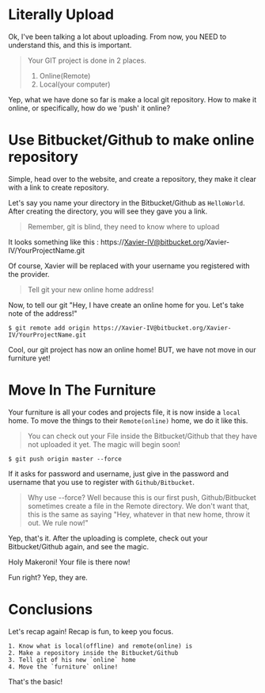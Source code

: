 # Literally Upload

Ok, I've been talking a lot about uploading. From now, you NEED to understand this, and this is important.

>Your GIT project is done in 2 places.
>
> 1. Online(Remote)
> 2. Local(your computer)

Yep, what we have done so far is make a local git repository. How to make it online, or specifically, how do we 'push' it online?

# Use Bitbucket/Github to make online repository

Simple, head over to the website, and create a repository, they make it clear with a link to create repository.

Let's say you name your directory in the Bitbucket/Github as `HelloWorld`. After creating the directory, you will see they gave you a link. 

>Remember, git is blind, they need to know where to upload

It looks something like this : https://Xavier-IV@bitbucket.org/Xavier-IV/YourProjectName.git

Of course, Xavier will be replaced with your username you registered with the provider.

>Tell git your new online home address!

Now, to tell our git "Hey, I have create an online home for you. Let's take note of the address!"

	$ git remote add origin https://Xavier-IV@bitbucket.org/Xavier-IV/YourProjectName.git


Cool, our git project has now an online home! BUT, we have not move in our furniture yet!

# Move In The Furniture

Your furniture is all your codes and projects file, it is now inside a `local` home. To move the things to their `Remote(online)` home, we do it like this.

>You can check out your File inside the Bitbucket/Github that they have not uploaded it yet. The magic will begin soon!

	$ git push origin master --force

If it asks for password and username, just give in the password and username that you use to register with `Github/Bitbucket`.

>Why use --force? Well because this is our first push, Github/Bitbucket sometimes create a file in the Remote directory. We don't want that, this is the same as saying "Hey, whatever in that new home, throw it out. We rule now!"

Yep, that's it. After the uploading is complete, check out your Bitbucket/Github again, and see the magic.

Holy Makeroni! Your file is there now!

Fun right? Yep, they are.

# Conclusions

Let's recap again! Recap is fun, to keep you focus.

	1. Know what is local(offline) and remote(online) is
	2. Make a repository inside the Bitbucket/Github
	3. Tell git of his new `online` home
	4. Move the `furniture` online!

That's the basic!
